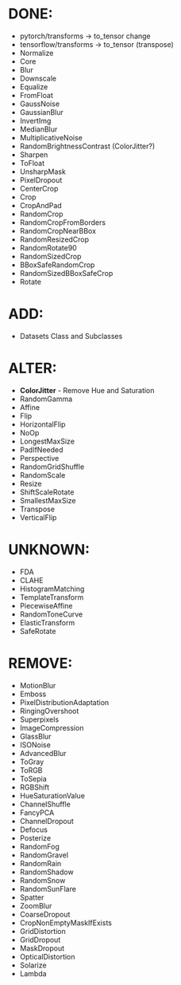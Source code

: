 # DONE:
* pytorch/transforms -> to_tensor change
* tensorflow/transforms -> to_tensor (transpose)
* Normalize
* Core
* Blur
* Downscale
* Equalize
* FromFloat
* GaussNoise
* GaussianBlur
* InvertImg
* MedianBlur
* MultiplicativeNoise
* RandomBrightnessContrast (ColorJitter?)
* Sharpen
* ToFloat
* UnsharpMask
* PixelDropout
* CenterCrop
* Crop
* CropAndPad
* RandomCrop
* RandomCropFromBorders
* RandomCropNearBBox
* RandomResizedCrop
* RandomRotate90
* RandomSizedCrop
* BBoxSafeRandomCrop
* RandomSizedBBoxSafeCrop
* Rotate

# ADD:
* Datasets Class and Subclasses


# ALTER:

* **ColorJitter** - Remove Hue and Saturation
* RandomGamma
* Affine
* Flip
* HorizontalFlip
* NoOp
* LongestMaxSize
* PadIfNeeded
* Perspective
* RandomGridShuffle
* RandomScale
* Resize
* ShiftScaleRotate
* SmallestMaxSize
* Transpose
* VerticalFlip


# UNKNOWN:

* FDA
* CLAHE
* HistogramMatching
* TemplateTransform
* PiecewiseAffine
* RandomToneCurve
* ElasticTransform
* SafeRotate

# REMOVE:

* MotionBlur
* Emboss
* PixelDistributionAdaptation
* RingingOvershoot
* Superpixels
* ImageCompression
* GlassBlur
* ISONoise
* AdvancedBlur
* ToGray
* ToRGB
* ToSepia
* RGBShift
* HueSaturationValue
* ChannelShuffle
* FancyPCA
* ChannelDropout
* Defocus
* Posterize
* RandomFog
* RandomGravel
* RandomRain
* RandomShadow
* RandomSnow
* RandomSunFlare
* Spatter
* ZoomBlur
* CoarseDropout
* CropNonEmptyMaskIfExists
* GridDistortion
* GridDropout
* MaskDropout
* OpticalDistortion
* Solarize
* Lambda
